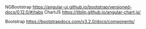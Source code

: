 NGBootstrap
https://angular-ui.github.io/bootstrap/versioned-docs/0.12.0/#/tabs
ChartJS
https://jtblin.github.io/angular-chart.js/

Bootstrap
https://bootstrapdocs.com/v3.2.0/docs/components/


